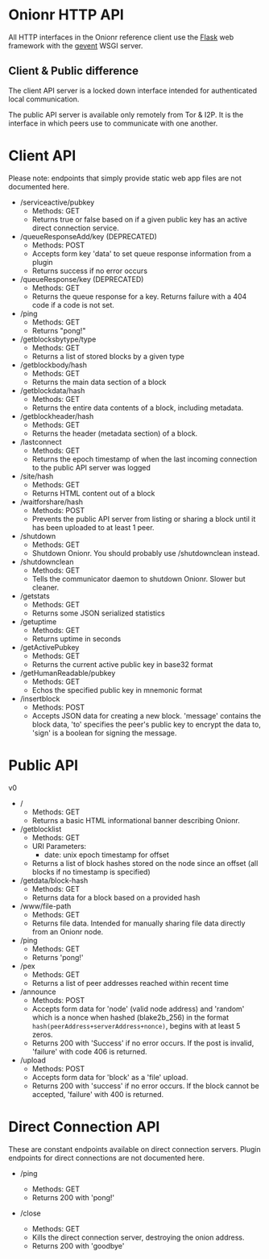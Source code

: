 # Onionr HTTP API

All HTTP interfaces in the Onionr reference client use the [Flask](http://flask.pocoo.org/) web framework with the [gevent](http://www.gevent.org/) WSGI server.

## Client & Public difference

The client API server is a locked down interface intended for authenticated local communication. 

The public API server is available only remotely from Tor & I2P. It is the interface in which peers use to communicate with one another.

# Client API

Please note: endpoints that simply provide static web app files are not documented here.

* /serviceactive/pubkey
    - Methods: GET
    - Returns true or false based on if a given public key has an active direct connection service.
* /queueResponseAdd/key (DEPRECATED)
    - Methods: POST
    - Accepts form key 'data' to set queue response information from a plugin
    - Returns success if no error occurs
* /queueResponse/key (DEPRECATED)
    - Methods: GET
    - Returns the queue response for a key. Returns failure with a 404 code if a code is not set.
* /ping
    - Methods: GET
    - Returns "pong!"
* /getblocksbytype/type
    - Methods: GET
    - Returns a list of stored blocks by a given type
* /getblockbody/hash
    - Methods: GET
    - Returns the main data section of a block
* /getblockdata/hash
    - Methods: GET
    - Returns the entire data contents of a block, including metadata.
* /getblockheader/hash
    - Methods: GET
    - Returns the header (metadata section) of a block.
* /lastconnect
    - Methods: GET
    - Returns the epoch timestamp of when the last incoming connection to the public API server was logged
* /site/hash
    - Methods: GET
    - Returns HTML content out of a block
* /waitforshare/hash
    - Methods: POST
    - Prevents the public API server from listing or sharing a block until it has been uploaded to at least 1 peer.
* /shutdown
    - Methods: GET
    - Shutdown Onionr. You should probably use /shutdownclean instead.
* /shutdownclean
    - Methods: GET
    - Tells the communicator daemon to shutdown Onionr. Slower but cleaner.
* /getstats
    - Methods: GET
    - Returns some JSON serialized statistics
* /getuptime
    - Methods: GET
    - Returns uptime in seconds
* /getActivePubkey
    - Methods: GET
    - Returns the current active public key in base32 format
* /getHumanReadable/pubkey
    - Methods: GET
    - Echos the specified public key in mnemonic format
* /insertblock
    - Methods: POST
    - Accepts JSON data for creating a new block. 'message' contains the block data, 'to' specifies the peer's public key to encrypt the data to, 'sign' is a boolean for signing the message.

# Public API

v0

* /
    - Methods: GET
    - Returns a basic HTML informational banner describing Onionr.
* /getblocklist
    - Methods: GET
    - URI Parameters:
        - date: unix epoch timestamp for offset
    - Returns a list of block hashes stored on the node since an offset (all blocks if no timestamp is specified)
* /getdata/block-hash
    - Methods: GET
    - Returns data for a block based on a provided hash
* /www/file-path
    - Methods: GET
    - Returns file data. Intended for manually sharing file data directly from an Onionr node.
* /ping
    - Methods: GET
    - Returns 'pong!'
* /pex
    - Methods: GET
    - Returns a list of peer addresses reached within recent time
* /announce
    - Methods: POST
    - Accepts form data for 'node' (valid node address) and 'random' which is a nonce when hashed (blake2b_256) in the format `hash(peerAddress+serverAddress+nonce)`, begins with at least 5 zeros.
    - Returns 200 with 'Success' if no error occurs. If the post is invalid, 'failure' with code 406 is returned.
* /upload
    - Methods: POST
    - Accepts form data for 'block' as a 'file' upload.
    - Returns 200 with 'success' if no error occurs. If the block cannot be accepted, 'failure' with 400 is returned.

# Direct Connection API

These are constant endpoints available on direct connection servers. Plugin endpoints for direct connections are not documented here.

* /ping
    - Methods: GET
    - Returns 200 with 'pong!'

* /close
    - Methods: GET
    - Kills the direct connection server, destroying the onion address.
    - Returns 200 with 'goodbye'
